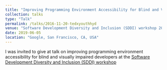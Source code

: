 ```yaml
---
title: "Improving Programming Environment Accessibility for Blind and Visually Impaired Developers"
collection: talks
type: "Talk"
permalink: /talks/2016-11-20-tedxyouthhyd
venue: "Software Development Diversity and Inclusion (SDDI) workshop 2019"
date: 2019-06-05
location: "Google, San Francisco, CA, USA"
---
```

I was invited to give at talk on improving programming environment accessibility for blind and visually impaired developers at the [Software Development Diversity and Inclusion (SDDI) workshop](http://margaretstorey.com/sddi/)